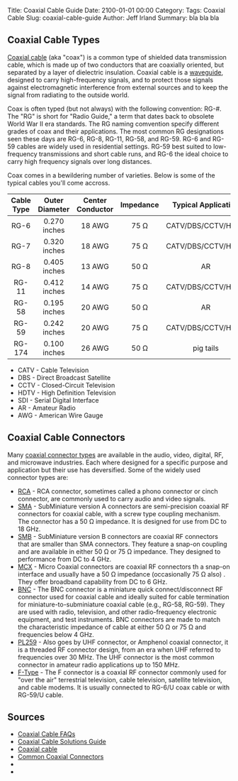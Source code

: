 Title: Coaxial Cable Guide
Date: 2100-01-01 00:00
Category: 
Tags: Coaxial Cable
Slug: coaxial-cable-guide
Author: Jeff Irland
Summary: bla bla bla

## Coaxial Cable Types
[Coaxial cable][02] (aka "coax") is a common type of shielded data transmission cable,
which is made up of two conductors that are coaxially oriented,
but separated by a layer of dielectric insulation.
Coaxial cable is a [waveguide][01], designed to carry high-frequency signals,
and to protect those signals against electromagnetic interference from external sources
and to keep the signal from radiating to the outside world.

Coax is often typed (but not always) with the following convention: RG-#.
The "RG" is short for "Radio Guide," a term that dates back to obsolete World War II era standards.
The RG naming comvention specify different grades of coax and their applications.
The most common RG designations seen these days are RG-6, RG-8, RG-11, RG-58, and RG-59.
RG-6 and RG-59 cables are widely used in residential settings.
RG-59 best suited to low-frequency transmissions and short cable runs,
and RG-6 the ideal choice to carry high frequency signals over long distances.

Coax comes in a bewildering number of varieties.
Below is some of the typical cables you'll come accross.

 Cable Type | Outer Diameter | Center Conductor | Impedance | Typical Application | [Jonard Stripper][03]
|:---------:|:--------------:|:----------------:|:---------:|:-------------------:|:-------------:|
    RG-6    |  0.270 inches  |      18 AWG      |   75 Ω    | CATV/DBS/CCTV/HDTV  |     UST-500
    RG-7    |  0.320 inches  |      18 AWG      |   75 Ω    | CATV/DBS/CCTV/HDTV  |     UST-500
    RG-8    |  0.405 inches  |      13 AWG      |   50 Ω    |          AR         |
    RG-11   |  0.412 inches  |      14 AWG      |   75 Ω    | CATV/DBS/CCTV/HDTV  |     UST-500
    RG-58   |  0.195 inches  |      20 AWG      |   50 Ω    |          AR         |
    RG-59   |  0.242 inches  |      20 AWG      |   75 Ω    | CATV/DBS/CCTV/HDTV  |     UST-500
    RG-174  |  0.100 inches  |      26 AWG      |   50 Ω    |      pig tails      |     UST-175

* CATV - Cable Television
* DBS - Direct Broadcast Satellite
* CCTV - Closed-Circuit Television
* HDTV - High Definition Television
* SDI - Serial Digital Interface
* AR - Amateur Radio
* AWG - American Wire Gauge

## Coaxial Cable Connectors
Many [coaxial connector types][11] are available in the audio, video, digital, RF,
and microwave industries.
Each where designed for a specific purpose and application but their use has deversified.
Some of the widely used connector types are:

* [RCA][04] - RCA connector, sometimes called a phono connector or cinch connector, are commonly used to carry audio and video signals.
* [SMA][05] - SubMiniature version A connectors are semi-precision coaxial RF connectors for coaxial cable, with a screw type coupling mechanism. The connector has a 50 Ω impedance. It is designed for use from DC to 18 GHz.
* [SMB][10] - SubMiniature version B connectors are coaxial RF connectors that are smaller than SMA connectors.  They feature a snap-on coupling and are available in either 50 Ω or 75 Ω impedance. They designed to performance from DC to 4 GHz.
* [MCX][06] - Micro Coaxial connectors are coaxial RF connectors  th a snap-on interface and usually have a 50 Ω impedance (occasionally 75 Ω also) . They offer broadband capability from DC to 6 GHz.
* [BNC][07] - The BNC connector is a miniature quick connect/disconnect RF connector used for coaxial cable and ideally suited for cable termination for miniature-to-subminiature coaxial cable (e.g., RG-58, RG-59). They are used with radio, television, and other radio-frequency electronic equipment, and test instruments. BNC connectors are made to match the characteristic impedance of cable at either 50 Ω or 75 Ω and frequencies below 4 GHz.
* [PL259][08] - Also goes by UHF connector, or Amphenol coaxial connector, it is a threaded RF connector design, from an era when UHF referred to frequencies over 30 MHz. The UHF connector is the most common connector in amateur radio applications up to 150 MHz.
* [F-Type][09] - The F connector is a coaxial RF connector commonly used for "over the air" terrestrial television, cable television, satellite television, and cable modems. It is usually connected to RG-6/U coax cable or with RG-59/U cable. 

## Sources
* [Coaxial Cable FAQs](http://www.cableorganizer.com/articles/coaxial-cable-faqs.html)
* [Coaxial Cable Solutions Guide](http://www.digikey.com/Web%20Export/Supplier%20Content/GenCable_42/PDF/GenCable_CoaxialCable.pdf?redirected=1)
* [Coaxial cable](http://en.wikipedia.org/wiki/Coaxial_cable)
* [Common Coaxial Connectors](http://ecee.colorado.edu/~kuester/Coax/connchart.htm)
* []()
* []()

[01]:http://en.wikipedia.org/wiki/Waveguide_(electromagnetism)
[02]:http://en.wikipedia.org/wiki/Coaxial_cable
[03]:http://www.jonard.com/jonard-ecommerce/control/category/~category_id=WIRE_STRIPPERS
[04]:http://en.wikipedia.org/wiki/RCA_connector
[05]:http://en.wikipedia.org/wiki/Sma_connector
[06]:http://en.wikipedia.org/wiki/MCX_connector
[07]:http://en.wikipedia.org/wiki/Bnc_connector
[08]:http://en.wikipedia.org/wiki/PL259
[09]:http://en.wikipedia.org/wiki/F_connector
[10]:http://en.wikipedia.org/wiki/SMB_connector
[11]:http://ecee.colorado.edu/~kuester/Coax/connchart.htm
